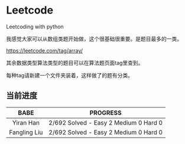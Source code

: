 # Leetcode
Leetcoding with python

我感觉大家可以从数组类题开始做，这个很基础很重要。是题目最多的一类。

https://leetcode.com/tag/array/

其余数据类型算法类型的题目可以在算法题页面tag里查到。

每种tag请新建一个文件夹装着，这样做了的题有分类。



## 当前进度

|     BABE      | PROGRESS                              |
| :-----------: | ------------------------------------- |
|   Yiran Han   | 2/692 Solved - Easy 2 Medium 0 Hard 0 |
| Fangling Liu  | 2/692 Solved - Easy 2 Medium 0 Hard 0 |


